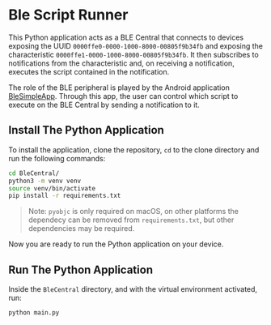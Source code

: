 # Ble Script Runner
This Python application acts as a BLE Central that connects to devices exposing the UUID `0000ffe0-0000-1000-8000-00805f9b34fb` and exposing the characteristic `0000ffe1-0000-1000-8000-00805f9b34fb`. It then subscribes to notifications from the characteristic and, on receiving a notification, executes the script contained in the notification.

The role of the BLE peripheral is played by the Android application [BleSimpleApp](https://github.com/lorenzofelletti/SimpleBleApp). Through this app, the user can control which script to execute on the BLE Central by sending a notification to it.

## Install The Python Application
To install the application, clone the repository, `cd` to the clone directory and run the following commands:
```Bash
cd BleCentral/
python3 -m venv venv
source venv/bin/activate
pip install -r requirements.txt
```

> Note: `pyobjc` is only required on macOS, on other platforms the dependecy can be removed from `requirements.txt`, but other dependencies may be required.

Now you are ready to run the Python application on your device.

## Run The Python Application
Inside the `BleCentral` directory, and with the virtual environment activated, run:
```Bash
python main.py
```

